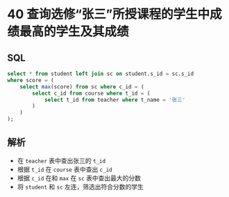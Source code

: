 # 40 查询选修“张三”所授课程的学生中成绩最高的学生及其成绩

## SQL

```sql
select * from student left join sc on student.s_id = sc.s_id
where score = (
	select max(score) from sc where c_id = (
		select c_id from course where t_id = (
			select t_id from teacher where t_name = '张三'
		)
	)
);
```

## 解析

- 在 `teacher` 表中查出张三的 `t_id`
- 根据 `t_id` 在 `course` 表中查出 `c_id`
- 根据 `c_id` 在和 `max` 在 `sc` 表中查出最大的分数
- 将 `student` 和 `sc` 左连，筛选出符合分数的学生
